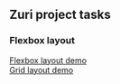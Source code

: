 ## Zuri project tasks

### Flexbox layout

[Flexbox layout demo](https://sethearchitect.github.io/zuri-projects/) <br>
[Grid layout demo](https://sethearchitect.github.io/zuri-projects/grid.html)
